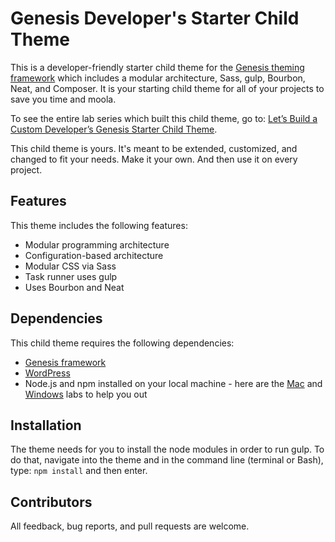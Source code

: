 # Genesis Developer's Starter Child Theme

This is a developer-friendly starter child theme for the [Genesis theming framework](http://my.studiopress.com/themes/genesis/) which includes a modular architecture, Sass, gulp, Bourbon, Neat, and Composer.  It is your starting child theme for all of your projects to save you time and moola. 

To see the entire lab series which built this child theme, go to: [Let’s Build a Custom Developer’s Genesis Starter Child Theme](https://knowthecode.io/labs-guide/lets-build-custom-developers-genesis-starter-child-theme).

This child theme is yours.  It's meant to be extended, customized, and changed to fit your needs.  Make it your own.  And then use it on every project.

## Features

This theme includes the following features:

- Modular programming architecture
- Configuration-based architecture
- Modular CSS via Sass
- Task runner uses gulp
- Uses Bourbon and Neat

## Dependencies

This child theme requires the following dependencies:

- [Genesis framework](http://my.studiopress.com/themes/genesis/)
- [WordPress](https://wordpress.org/download/)
- Node.js and npm installed on your local machine - here are the [Mac]((https://knowthecode.io/labs/local-development-environment-setup-mac/node-npm)) and [Windows](https://knowthecode.io/labs/local-development-environment-setup-windows/node-npm) labs to help you out

## Installation

The theme needs for you to install the node modules in order to run gulp.  To do that, navigate into the theme and in the command line (terminal or Bash), type: `npm install` and then enter.  

## Contributors

All feedback, bug reports, and pull requests are welcome.